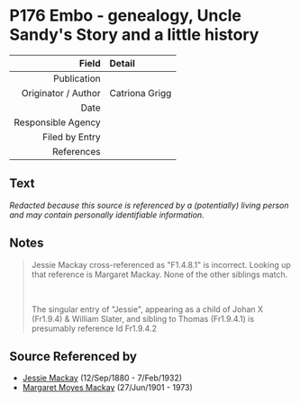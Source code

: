 ﻿---
layout: page
permalink: /sources/s93618561
---

# P176 Embo - genealogy, Uncle Sandy's Story and a little history

Field | Detail
---:|:---
Publication | 
Originator / Author | Catriona Grigg
Date | 
Responsible Agency | 
Filed by Entry | 
References | 

## Text

_Redacted because this source is referenced by a (potentially) living person and may contain personally identifiable information._

## Notes

> Jessie Mackay cross-referenced as "F1.4.8.1" is incorrect. Looking up that reference is Margaret Mackay. None of the other siblings match.
>
> <br/>
>
> The singular entry of "Jessie", appearing as a child of Johan X (Fr1.9.4) & William Slater, and sibling to Thomas (Fr1.9.4.1) is presumably reference Id Fr1.9.4.2
>


## Source Referenced by

* [Jessie Mackay](../people/@i32677248@-jessie-mackay-b1880-9-12-d1932-2-7.md) (12/Sep/1880 - 7/Feb/1932)
* [Margaret Moyes Mackay](../people/@i178005@-margaret-moyes-mackay-b1901-6-27-d1973.md) (27/Jun/1901 - 1973)
